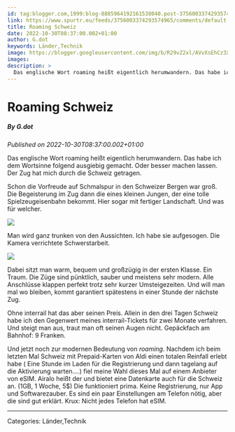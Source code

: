 ```yaml
---
id: tag:blogger.com,1999:blog-8885964192161538040.post-3756003374293574965
link: https://www.spurtr.eu/feeds/3756003374293574965/comments/default
title: Roaming Schweiz
date: 2022-10-30T08:37:00.002+01:00
author: G.dot
keywords: Länder,Technik
image: https://blogger.googleusercontent.com/img/b/R29vZ2xl/AVvXsEhCz3XRR0gVyMtkKWdq5sOvPLjhdifqj0eSvMxla6VvagiwJ2UAA5-QIGDAIBnqlKFuxu7ky_vFgnAQ1mZuzhlcQJy9bg8FTau-0yWhxw_RYRbE7fovvEgHjwi4N9zQCRr8lDp0KtOyl2U/s72-c/1667115316262336-0.png
images: 
description: >
  Das englische Wort roaming heißt eigentlich herumwandern. Das habe ich dem Wortsinne folgend ausgiebig gemacht. Oder besser machen lassen. Der Zug hat mich durch die Schweiz getragen.Schon die Vorfreude auf Schmalspur in den Schweizer Bergen war groß. Die Begeisterung im Zug dann die eines kleinen Jungen, der eine tolle Spielzeugeisenbahn
---
```

# Roaming Schweiz
##### By G.dot
_Published on 2022-10-30T08:37:00.002+01:00_

Das englische Wort roaming heißt eigentlich herumwandern. Das habe ich dem Wortsinne folgend ausgiebig gemacht. Oder besser machen lassen. Der Zug hat mich durch die Schweiz getragen.

Schon die Vorfreude auf Schmalspur in den Schweizer Bergen war groß. Die Begeisterung im Zug dann die eines kleinen Jungen, der eine tolle Spielzeugeisenbahn bekommt. Hier sogar mit fertiger Landschaft. Und was für welcher.

  

[![](https://blogger.googleusercontent.com/img/b/R29vZ2xl/AVvXsEhCz3XRR0gVyMtkKWdq5sOvPLjhdifqj0eSvMxla6VvagiwJ2UAA5-QIGDAIBnqlKFuxu7ky_vFgnAQ1mZuzhlcQJy9bg8FTau-0yWhxw_RYRbE7fovvEgHjwi4N9zQCRr8lDp0KtOyl2U/s1600/1667115316262336-0.png)](https://blogger.googleusercontent.com/img/b/R29vZ2xl/AVvXsEhCz3XRR0gVyMtkKWdq5sOvPLjhdifqj0eSvMxla6VvagiwJ2UAA5-QIGDAIBnqlKFuxu7ky_vFgnAQ1mZuzhlcQJy9bg8FTau-0yWhxw_RYRbE7fovvEgHjwi4N9zQCRr8lDp0KtOyl2U/s1600/1667115316262336-0.png)

  

Man wird ganz trunken von den Aussichten. Ich habe sie aufgesogen. Die Kamera verrichtete Schwerstarbeit.

  

[![](https://blogger.googleusercontent.com/img/b/R29vZ2xl/AVvXsEgNkaIIh7Q2zECY-he-fSimy08XFRj0toOrMPznWTyDqRTQQq23eIye-WBByWFLAQYJPMytuvoaoz2MewMvygNgiPCxxqcWkVYKoIfUzEKlIhit10oGG_IsjqpxZSILLP0JwrBpJMrS29A/s1600/1667115313535072-1.png)](https://blogger.googleusercontent.com/img/b/R29vZ2xl/AVvXsEgNkaIIh7Q2zECY-he-fSimy08XFRj0toOrMPznWTyDqRTQQq23eIye-WBByWFLAQYJPMytuvoaoz2MewMvygNgiPCxxqcWkVYKoIfUzEKlIhit10oGG_IsjqpxZSILLP0JwrBpJMrS29A/s1600/1667115313535072-1.png)

  

Dabei sitzt man warm, bequem und großzügig in der ersten Klasse. Ein Traum. Die Züge sind pünktlich, sauber und meistens sehr modern. Alle Anschlüsse klappen perfekt trotz sehr kurzer Umsteigezeiten. Und will man mal wo bleiben, kommt garantiert spätestens in einer Stunde der nächste Zug.

Ohne interrail hat das aber seinen Preis. Allein in den drei Tagen Schweiz habe ich den Gegenwert meines interrail-Tickets für zwei Monate verfahren. Und steigt man aus, traut man oft seinen Augen nicht. Gepäckfach am Bahnhof: 9 Franken.

  

Und jetzt noch zur modernen Bedeutung von _roaming_. Nachdem ich beim letzten Mal Schweiz mit Prepaid-Karten von Aldi einen totalen Reinfall erlebt habe ( Eine Stunde im Laden für die Registrierung und dann tagelang auf die Aktivierung warten....) fiel meine Wahl dieses Mal auf einem Anbieter von eSIM. Airalo heißt der und bietet eine Datenkarte auch für die Schweiz an. (1GB, 1 Woche, 5$) Die funktioniert prima. Keine Registrierung, nur App und Softwarezauber. Es sind ein paar Einstellungen am Telefon nötig, aber die sind gut erklärt. Krux: Nicht jedes Telefon hat eSIM.

---
Categories: Länder,Technik